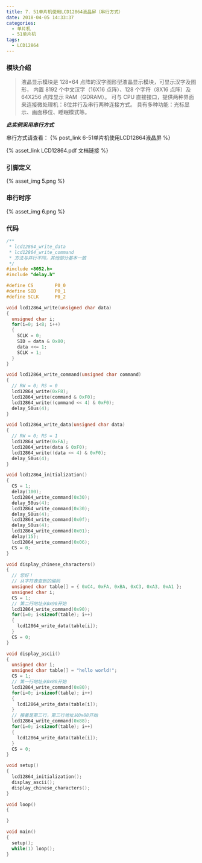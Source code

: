 ```yaml
---
title: 7. 51单片机使用LCD12864液晶屏（串行方式）
date: 2018-04-05 14:33:37
categories:
  - 单片机
  - 51单片机
tags:
  - LCD12864
---
```


### 模块介绍
> 液晶显示模块是 128×64 点阵的汉字图形型液晶显示模块，可显示汉字及图形，
> 内置 8192 个中文汉字（16X16 点阵）、128 个字符（8X16 点阵）及 64X256 点阵显示 RAM（GDRAM）。
> 可与 CPU 直接接口，提供两种界面来连接微处理机：8位并行及串行两种连接方式。
> 具有多种功能：光标显示、画面移位、睡眠模式等。

_**此实例采用串行方式**_

<!-- more -->

串行方式请查看： {% post_link 6-51单片机使用LCD12864液晶屏 %}

{% asset_link LCD12864.pdf 文档链接 %}

### 引脚定义
{% asset_img 5.png %}

### 串行时序
{% asset_img 6.png %}

### 代码
```c
/**
 * lcd12864_write_data
 * lcd12864_write_command
 * 方法与并行不同，其他部分基本一致
 */
#include <8052.h>
#include "delay.h"

#define CS        P0_0
#define SID       P0_1
#define SCLK      P0_2

void lcd12864_write(unsigned char data)
{
  unsigned char i;
  for(i=0; i<8; i++)
  {
    SCLK = 0;
    SID = data & 0x80;
    data <<= 1;
    SCLK = 1;
  }
}

void lcd12864_write_command(unsigned char command)
{
  // RW = 0; RS = 0
  lcd12864_write(0xF8);
  lcd12864_write(command & 0xF0);
  lcd12864_write((command << 4) & 0xF0);
  delay_50us(4);
}

void lcd12864_write_data(unsigned char data)
{
  // RW = 0; RS = 1
  lcd12864_write(0xFA);
  lcd12864_write(data & 0xF0);
  lcd12864_write((data << 4) & 0xF0);
  delay_50us(4);
}

void lcd12864_initialization()
{
  CS = 1;
  delay(100);
  lcd12864_write_command(0x30);
  delay_50us(4);
  lcd12864_write_command(0x30);
  delay_50us(4);
  lcd12864_write_command(0x0f);
  delay_50us(4);
  lcd12864_write_command(0x01);
  delay(15);
  lcd12864_write_command(0x06);
  CS = 0;
}

void display_chinese_characters()
{
  // 您好！
  // 从字符表查到的编码
  unsigned char table[] = { 0xC4, 0xFA, 0xBA, 0xC3, 0xA3, 0xA1 };
  unsigned char i;
  CS = 1;
  // 第二行地址从0x90开始
  lcd12864_write_command(0x90);
  for(i=0; i<sizeof(table); i++)
  {
    lcd12864_write_data(table[i]);
  }
  CS = 0;
}

void display_ascii()
{
  unsigned char i;
  unsigned char table[] = "hello world!";
  CS = 1;
  // 第一行地址从0x80开始
  lcd12864_write_command(0x80);
  for(i=0; i<sizeof(table); i++)
  {
    lcd12864_write_data(table[i]);
  }
  // 接着是第三行，第三行地址从0x88开始
  lcd12864_write_command(0x88);
  for(i=0; i<sizeof(table); i++)
  {
    lcd12864_write_data(table[i]);
  }
  CS = 0;
}

void setup()
{
  lcd12864_initialization();
  display_ascii();
  display_chinese_characters();
}

void loop()
{

}

void main()
{
  setup();
  while(1) loop();
}
```
